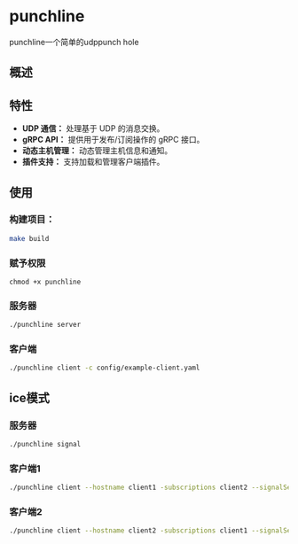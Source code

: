 # punchline
punchline一个简单的udppunch hole

## 概述

## 特性
- **UDP 通信：** 处理基于 UDP 的消息交换。
- **gRPC API：** 提供用于发布/订阅操作的 gRPC 接口。
- **动态主机管理：** 动态管理主机信息和通知。
- **插件支持：** 支持加载和管理客户端插件。

## 使用

### 构建项目：

```sh
make build
```

### 赋予权限
```
chmod +x punchline
```

### 服务器

```sh
./punchline server
```

### 客户端

```sh
./punchline client -c config/example-client.yaml
```

## ice模式

### 服务器

```sh
./punchline signal
```

### 客户端1
```sh
./punchline client --hostname client1 -subscriptions client2 --signalServer signalServer:7777
```

### 客户端2
```sh
./punchline client --hostname client2 -subscriptions client1 --signalServer signalServer:7777
```